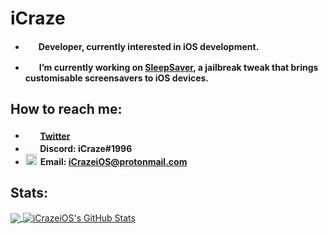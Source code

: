 # iCraze

* <img src="https://github.com/iCrazeiOS/iCrazeiOS/blob/main/tools.png?raw=true" width="15px" style="margin-right:2px;"> **Developer, currently interested in iOS development.**

* <img src="https://github.com/iCrazeiOS/iCrazeiOS/blob/main/sleepsaver.png?raw=true" width="16px" style="margin-right:2px;"> **I’m currently working on [SleepSaver](https://repo.packix.com/package/com.icraze.sleepsaver/), a jailbreak tweak that brings customisable screensavers to iOS devices.**

## How to reach me:
* <img src="https://github.com/iCrazeiOS/iCrazeiOS/blob/main/twitter.png?raw=true" width="17.5px" style="margin-right:2px;"> **[Twitter](https://twitter.com/iCrazeiOS)**
* <img src="https://github.com/iCrazeiOS/iCrazeiOS/blob/main/discord.png?raw=true" width="17.5px" style="margin-right:2px;"> **Discord: iCraze#1996**
* <img src="https://github.com/iCrazeiOS/iCrazeiOS/blob/main/email.png?raw=true" width="18px" style="margin-right:2px;"> **Email: iCrazeiOS@protonmail.com**

## Stats:
<a href="#">
  <img align="center" src="https://github-readme-stats.vercel.app/api/top-langs/?username=iCrazeiOS&hide=Makefile&theme=react">
</a>
<a href="#">
  <img align="center" src="https://github-readme-stats.vercel.app/api?username=iCrazeiOS&show_icons=true&line_height=33.5&count_private=true&theme=react" alt="iCrazeiOS's GitHub Stats">
</a>
